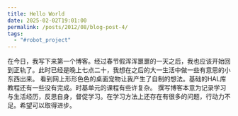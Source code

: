 ```yaml
---
title: Hello World
date: 2025-02-02T19:01:00
permalink: /posts/2012/08/blog-post-4/
tags:
  - "#robot_project"
---
```

在今日，我写下来第一个博客。经过春节假浑浑噩噩的一天之后，我也应该开始回到正轨了。此时已经是晚上七点二十，我想在之后的大一生活中做一些有意思的小东西出来。
看到网上形形色色的桌面宠物让我产生了自制的想法。基础的HAL库教程还有一些没有完成。时基单元的课程有些许复杂。
撰写博客本意为记录学习与生活经历，反思自身，督促学习。在学习方法上还存在有很多的问题，行动力不足。希望可以取得进步。



